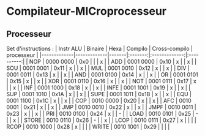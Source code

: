 # Compilateur-MICroprocesseur

## Processeur

Set d'instructions : 
| Instr ALU   | Binaire     | Hexa  | Compilo | Cross-compilo | processeur |
|-------------|-------------|-------|:-------:|:-------------:|:----------:|
| NOP         | 0000 0000   | 0x0   |         |               | x          |
| ADD         | 0001 0000   | 0x10  | x       |               | x          |
| SOU         | 0001 0001   | 0x11  | x       |               | x          |
| MUL         | 0001 0010   | 0x12  | x       |               | x          |
| DIV         | 0001 0011   | 0x13  | x       |               | x          |
| AND         | 0001 0100   | 0x14  | x       |               | x          |
| OR          | 0001 0101   | 0x15  | x       |               | x          |
| XOR         | 0001 0110   | 0x16  | x       |               | x          |
| NOT         | 0001 0111   | 0x17  | x       |               | x          |
| INF         | 0001 1000   | 0x18  | x       |               | x          |
| INFE        | 0001 1001   | 0x19  | x       |               | x          |
| SUP         | 0001 1010   | 0x1A  | x       |               | x          |
| SUPE        | 0001 1011   | 0x1B  | x       |               | x          |
| EQU         | 0001 1100   | 0x1C  | x       |               | x          |
| COP         | 0010 0000   | 0x20  | x       |               | x          |
| AFC         | 0010 0001   | 0x21  | x       |               | x          |
| JMP         | 0010 0010   | 0x22  | x       |               | x          |
| JMPF        | 0010 0011   | 0x23  | x       |               | x          |
| PRI         | 0010 0100   | 0x24  | x       |               | -          |
| LOAD        | 0010 0101   | 0x25  | -       |               | x          |
| STORE       | 0010 0110   | 0x26  | -       |               | x          |
| LCOP        | 0010 0111   | 0x27  | x       |               |            |
| RCOP        | 0010 1000   | 0x28  | x       |               |            |
| WRITE       | 0010 1001   | 0x29  |         |               |            |
